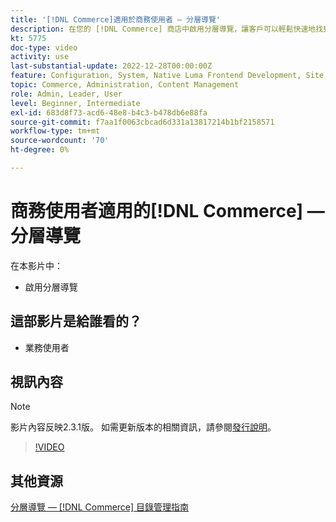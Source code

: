 ```yaml
---
title: '[!DNL Commerce]適用於商務使用者 — 分層導覽'
description: 在您的 [!DNL Commerce] 商店中啟用分層導覽，讓客戶可以輕鬆快速地找到產品。
kt: 5775
doc-type: video
activity: use
last-substantial-update: 2022-12-28T00:00:00Z
feature: Configuration, System, Native Luma Frontend Development, Site Navigation
topic: Commerce, Administration, Content Management
role: Admin, Leader, User
level: Beginner, Intermediate
exl-id: 683d8f73-acd6-48e8-b4c3-b478db6e88fa
source-git-commit: f7aa1f0063cbcad6d331a13817214b1bf2158571
workflow-type: tm+mt
source-wordcount: '70'
ht-degree: 0%

---
```


# 商務使用者適用的[!DNL Commerce] — 分層導覽

在本影片中：

- 啟用分層導覽

## 這部影片是給誰看的？

- 業務使用者

## 視訊內容

>[!NOTE]
>
>影片內容反映2.3.1版。 如需更新版本的相關資訊，請參閱[發行說明](https://experienceleague.adobe.com/docs/commerce-operations/release/notes/overview.html)。

>[!VIDEO](https://video.tv.adobe.com/v/36186?quality=12&learn=on)

## 其他資源

[分層導覽 —  [!DNL Commerce] 目錄管理指南](https://experienceleague.adobe.com/docs/commerce-admin/catalog/catalog/navigation/navigation-layered.html)
